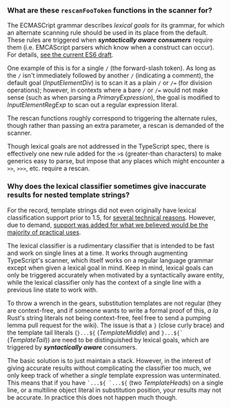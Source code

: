 ### What are these `rescanFooToken` functions in the scanner for?

The ECMASCript grammar describes *lexical goals* for its grammar, for which an alternate scanning rule should be used in its place from the default. These rules are triggered when ***syntactically aware consumers*** require them (i.e. EMCAScript parsers which know when a construct can occur). For details, [see the current ES6 draft](https://people.mozilla.org/~jorendorff/es6-draft.html#sec-grammar-notation).

One example of this is for a single `/` (the forward-slash token). As long as the `/` isn't immediately followed by another `/` (indicating a comment), the default goal (*InputElementDiv*)  is to scan it as a plain `/` or `/=` (for division operations); however, in contexts where a bare `/` or `/=` would not make sense (such as when parsing a *PrimaryExpression*), the goal is modified to *InputElementRegExp* to scan out a regular expression literal.

The rescan functions roughly correspond to triggering the alternate rules, though rather than passing an extra parameter, a rescan is demanded of the scanner.

Though lexical goals are not addressed in the TypeScript spec, there is effectively one new rule added for the `>`s (greater-than characters) to make generics easy to parse, but impose that any places which might encounter a `>>`, `>>>`, etc. require a rescan.

### Why does the lexical classifier sometimes give inaccurate results for nested template strings?

For the record, template strings did not even originally have lexical classification support prior to 1.5, for [several technical reasons](https://github.com/Microsoft/TypeScript/issues/1477#issuecomment-66907946). However, due to demand, [support was added for what we believed would be the majority of practical uses](https://github.com/Microsoft/TypeScript/pull/2026).

The lexical classifier is a rudimentary classifier that is intended to be fast and work on single lines at a time. It works through augmenting TypeScript's scanner, which itself works on a regular language grammar except when given a lexical goal in mind. Keep in mind, lexical goals can only be triggered accurately when motivated by a syntactically aware entity, while the lexical classifier only has the context of a single line with a previous line state to work with.

To throw a wrench in the gears, substitution templates are not regular (they are context-free, and if someone wants to write a formal proof of this, *a la* Rust's string literals not being context-free, feel free to send a pumping lemma pull request for the wiki). The issue is that a `}` (close curly brace) and the template tail literals (`}...${` (*TemplateMiddle*) and ``}...${` `` (*TemplateTail*)) are need to be distinguished by lexical goals, which are triggered by ***syntactically aware*** consumers.

The basic solution is to just maintain a stack. However, in the interest of giving accurate results without complicating the classifier too much, we only keep track of whether a *single* template expression was unterminated. This means that if you have `` `...${ `...${ `` (two *TemplateHead*s) on a single line, or a multiline object literal in substitution position, your results may not be accurate. In practice this does not happen much though.